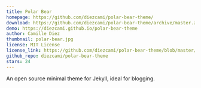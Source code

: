 ```yaml
---
title: Polar Bear
homepage: https://github.com/diezcami/polar-bear-theme/
download: https://github.com/diezcami/polar-bear-theme/archive/master.zip
demo: https://diezcami.github.io/polar-bear-theme
author: Camille Diez
thumbnail: polar-bear.jpg
license: MIT License
license_link: https://github.com/diezcami/polar-bear-theme/blob/master/LICENSE
github_repo: diezcami/polar-bear-theme
stars: 24
---
```


An open source minimal theme for Jekyll, ideal for blogging.
